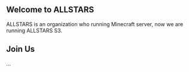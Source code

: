 ## Welcome to ALLSTARS
ALLSTARS is an organization who running Minecraft server, now we are running ALLSTARS S3.
## Join Us
...
